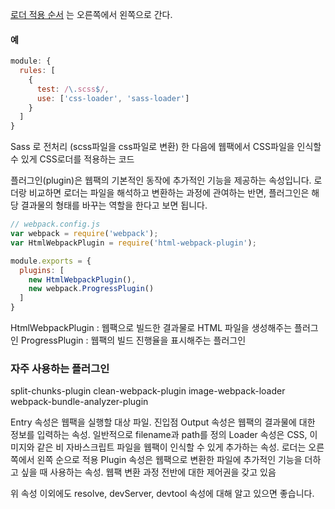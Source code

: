 
[로더 적용 순서](https://joshua1988.github.io/webpack-guide/concepts/loader.html#%EB%A1%9C%EB%8D%94-%EC%A0%81%EC%9A%A9-%EC%88%9C%EC%84%9C) 는 오른쪽에서 왼쪽으로 간다.

#### 예
```js
module: {
  rules: [
    {
      test: /\.scss$/,
      use: ['css-loader', 'sass-loader']
    }
  ]
}
```
Sass 로 전처리 (scss파일을 css파일로 변환) 한 다음에 웹팩에서 CSS파일을 인식할 수 있게 CSS로더를 적용하는 코드


플러그인(plugin)은 웹팩의 기본적인 동작에 추가적인 기능을 제공하는 속성입니다. 로더랑 비교하면 로더는 파일을 해석하고 변환하는 과정에 관여하는 반면, 플러그인은 해당 결과물의 형태를 바꾸는 역할을 한다고 보면 됩니다.

```js
// webpack.config.js
var webpack = require('webpack');
var HtmlWebpackPlugin = require('html-webpack-plugin');

module.exports = {
  plugins: [
    new HtmlWebpackPlugin(),
    new webpack.ProgressPlugin()
  ]
}
```

HtmlWebpackPlugin : 웹팩으로 빌드한 결과물로 HTML 파일을 생성해주는 플러그인
ProgressPlugin : 웹팩의 빌드 진행율을 표시해주는 플러그인

### 자주 사용하는 플러그인
split-chunks-plugin
clean-webpack-plugin
image-webpack-loader
webpack-bundle-analyzer-plugin


Entry 속성은 웹팩을 실행할 대상 파일. 진입점
Output 속성은 웹팩의 결과물에 대한 정보를 입력하는 속성. 일반적으로 filename과 path를 정의
Loader 속성은 CSS, 이미지와 같은 비 자바스크립트 파일을 웹팩이 인식할 수 있게 추가하는 속성. 로더는 오른쪽에서 왼쪽 순으로 적용
Plugin 속성은 웹팩으로 변환한 파일에 추가적인 기능을 더하고 싶을 때 사용하는 속성. 웹팩 변환 과정 전반에 대한 제어권을 갖고 있음

위 속성 이외에도 resolve, devServer, devtool 속성에 대해 알고 있으면 좋습니다.
